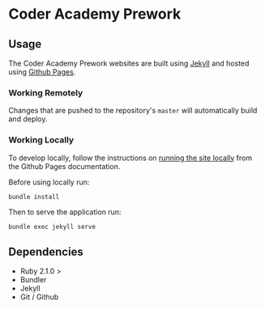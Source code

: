 # Coder Academy Prework

## Usage

The Coder Academy Prework websites are built using [Jekyll](https://jekyllrb.com/docs/) and hosted using [Github Pages](https://pages.github.com/).

### Working Remotely

Changes that are pushed to the repository's `master` will automatically build and deploy.

### Working Locally

To develop locally, follow the instructions on [running the site locally](https://help.github.com/en/articles/setting-up-your-github-pages-site-locally-with-jekyll) from the Github Pages documentation.

Before using locally run:

```bash
bundle install 
```

Then to serve the application run:

```shell
bundle exec jekyll serve
```



## Dependencies

- Ruby 2.1.0 >
- Bundler
- Jekyll
- Git / Github

